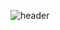 ![header](https://capsule-render.vercel.app/api?type=rounded&color=gradient&height=170&section=header&text=%20Sung_muk%20Yeon%20&fontSize=50&textBg=false&animation=fadeIn)
